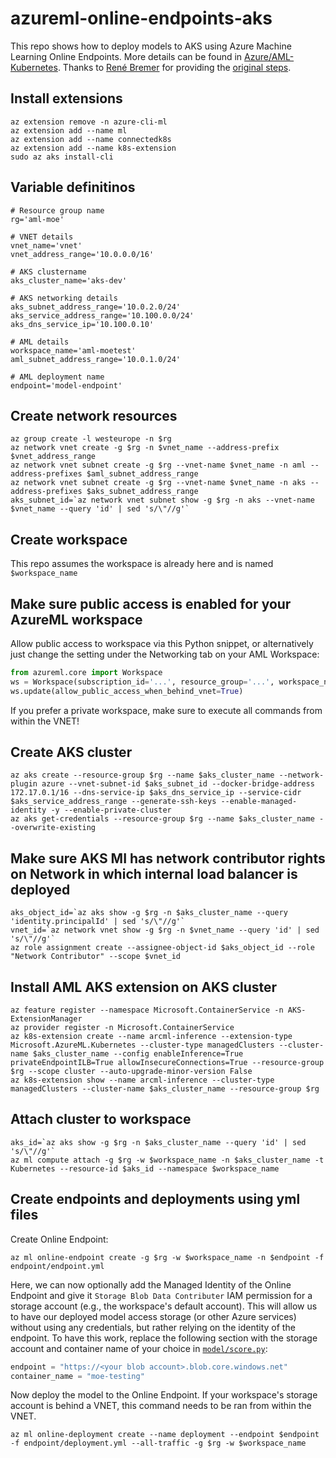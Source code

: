 # azureml-online-endpoints-aks

This repo shows how to deploy models to AKS using Azure Machine Learning Online Endpoints. More details can be found in [Azure/AML-Kubernetes](https://github.com/Azure/AML-Kubernetes). Thanks to [René Bremer](https://github.com/rebremer) for providing the [original steps](https://github.com/rebremer/blog-mlopsapim-git/blob/master/other/mlv2clitest/cli_script.txt).

## Install extensions

```console
az extension remove -n azure-cli-ml
az extension add --name ml
az extension add --name connectedk8s
az extension add --name k8s-extension
sudo az aks install-cli
```

## Variable definitinos

```console
# Resource group name
rg='aml-moe'

# VNET details
vnet_name='vnet'
vnet_address_range='10.0.0.0/16'

# AKS clustername
aks_cluster_name='aks-dev'

# AKS networking details
aks_subnet_address_range='10.0.2.0/24'
aks_service_address_range='10.100.0.0/24'
aks_dns_service_ip='10.100.0.10'

# AML details
workspace_name='aml-moetest'
aml_subnet_address_range='10.0.1.0/24'

# AML deployment name
endpoint='model-endpoint'
```

## Create network resources

```console
az group create -l westeurope -n $rg
az network vnet create -g $rg -n $vnet_name --address-prefix $vnet_address_range
az network vnet subnet create -g $rg --vnet-name $vnet_name -n aml --address-prefixes $aml_subnet_address_range
az network vnet subnet create -g $rg --vnet-name $vnet_name -n aks --address-prefixes $aks_subnet_address_range
aks_subnet_id=`az network vnet subnet show -g $rg -n aks --vnet-name $vnet_name --query 'id' | sed 's/\"//g'`
```

## Create workspace

This repo assumes the workspace is already here and is named `$workspace_name`

## Make sure public access is enabled for your AzureML workspace

Allow public access to workspace via this Python snippet, or alternatively just change the setting under the Networking tab on your AML Workspace:

```python
from azureml.core import Workspace
ws = Workspace(subscription_id='...', resource_group='...', workspace_name='...')
ws.update(allow_public_access_when_behind_vnet=True)
```

If you prefer a private workspace, make sure to execute all commands from within the VNET!

## Create AKS cluster

```console
az aks create --resource-group $rg --name $aks_cluster_name --network-plugin azure --vnet-subnet-id $aks_subnet_id --docker-bridge-address 172.17.0.1/16 --dns-service-ip $aks_dns_service_ip --service-cidr $aks_service_address_range --generate-ssh-keys --enable-managed-identity -y --enable-private-cluster
az aks get-credentials --resource-group $rg --name $aks_cluster_name --overwrite-existing
```

## Make sure AKS MI has network contributor rights on Network in which internal load balancer is deployed

```console
aks_object_id=`az aks show -g $rg -n $aks_cluster_name --query 'identity.principalId' | sed 's/\"//g'`
vnet_id=`az network vnet show -g $rg -n $vnet_name --query 'id' | sed 's/\"//g'`
az role assignment create --assignee-object-id $aks_object_id --role "Network Contributor" --scope $vnet_id
```

## Install AML AKS extension on AKS cluster

```console
az feature register --namespace Microsoft.ContainerService -n AKS-ExtensionManager
az provider register -n Microsoft.ContainerService
az k8s-extension create --name arcml-inference --extension-type Microsoft.AzureML.Kubernetes --cluster-type managedClusters --cluster-name $aks_cluster_name --config enableInference=True privateEndpointILB=True allowInsecureConnections=True --resource-group $rg --scope cluster --auto-upgrade-minor-version False
az k8s-extension show --name arcml-inference --cluster-type managedClusters --cluster-name $aks_cluster_name --resource-group $rg
```

## Attach cluster to workspace

```console
aks_id=`az aks show -g $rg -n $aks_cluster_name --query 'id' | sed 's/\"//g'`
az ml compute attach -g $rg -w $workspace_name -n $aks_cluster_name -t Kubernetes --resource-id $aks_id --namespace $workspace_name
```

## Create endpoints and deployments using yml files

Create Online Endpoint:

```console
az ml online-endpoint create -g $rg -w $workspace_name -n $endpoint -f endpoint/endpoint.yml
```

Here, we can now optionally add the Managed Identity of the Online Endpoint and give it `Storage Blob Data Contributer` IAM permission for a storage account (e.g., the workspace's default account). This will allow us to have our deployed model access storage (or other Azure services) without using any credentials, but rather relying on the identity of the endpoint. To have this work, replace the following section with the storage account and container name of your choice in [`model/score.py`](model/score.py):

```python
endpoint = "https://<your blob account>.blob.core.windows.net"
container_name = "moe-testing"
```

Now deploy the model to the Online Endpoint. If your workspace's storage account is behind a VNET, this command needs to be ran from within the VNET.

```console
az ml online-deployment create --name deployment --endpoint $endpoint -f endpoint/deployment.yml --all-traffic -g $rg -w $workspace_name
```
